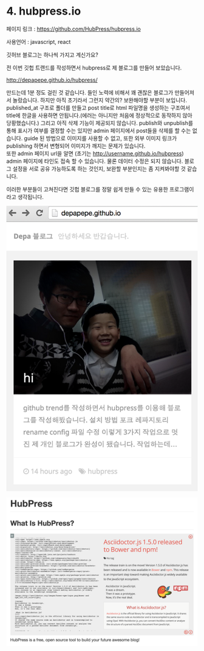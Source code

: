 # 4. hubpress.io

페이지 링크 : https://github.com/HubPress/hubpress.io

사용언어 : javascript, react

깃허브 블로그는 하나씩 가지고 계신가요?

전 이번 깃헙 트랜드를 작성하면서 hubpress로 제 블로그를 만들어 보았습니다.

http://depapepe.github.io/hubpress/

만드는데 1분 정도 걸린 것 같습니다. 들인 노력에 비해서 꽤 괜찮은 블로그가 만들어져서 놀랐습니다.
하지만 아직 초기라서 그런지 약간의? 보완해야할 부분이 보입니다.
published_at 구조로 폴더를 만들고 post title로 html 파일명을 생성하는 구조여서 title에 한글을 사용하면 안됩니다.(에러는 아니지만 처음에 정상적으로 동작하지 않아 당황했습니다.)
그리고 아직 삭제 기능이 제공되지 않습니다. publish와 unpublish를 통해 표시가 여부를 결정할 수는 있지만 admin 페이지에서 post들을 삭제를 할 수는 없습니다.
guide 된 방법으로 이미지를 사용할 수 없고, 또한 외부 이미지 링크가 publishing 하면서 변형되어 이미지가 깨지는 문제가 있습니다.  
또한 admin 페이지 url을 알면 (초기는 http://username.github.io/hubpress) admin 페이지에 타인도 접속 할 수 있습니다. 물론 데이터 수정은 되지 않습니다. 블로그 설정을 서로 공유 가능하도록 하는 것인지, 보완할 부분인지는 좀 지켜봐야할 것 같습니다.

이러한 부분들이 고쳐진다면 깃헙 블로그를 정말 쉽게 만들 수 있는 유용한 프로그램이라고 생각됩니다.

![이미지](../img/003$04$1.png)

![이미지](../img/003$04$2.png)